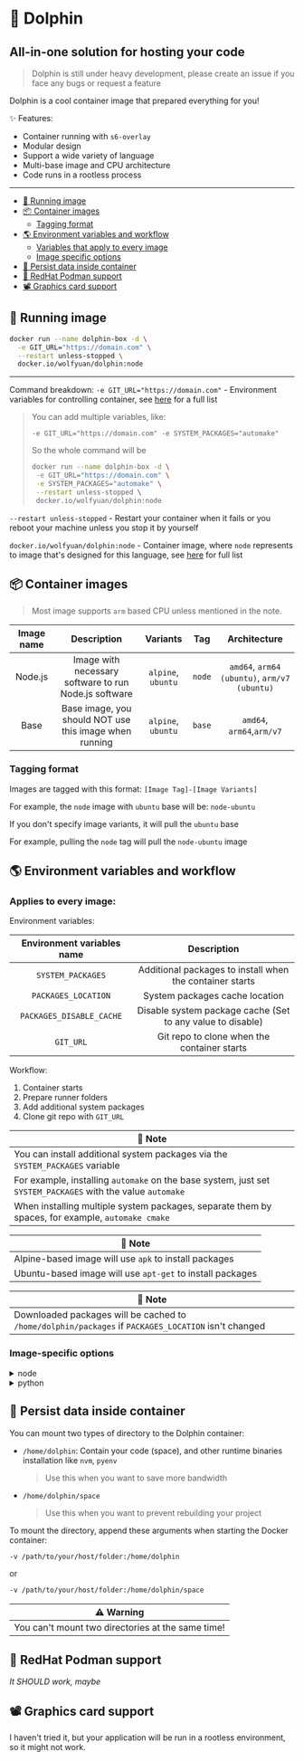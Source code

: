 # 🐬 Dolphin
## All-in-one solution for hosting your code

> Dolphin is still under heavy development, please create an issue if you face any bugs or request a feature

Dolphin is a cool container image that prepared everything for you!

✨ Features:
- Container running with `s6-overlay`
- Modular design
- Support a wide variety of language
- Multi-base image and CPU architecture
- Code runs in a rootless process

---

- [🏃 Running image](#-running-image)
- [📦️ Container images](#-container-images)
  - [Tagging format](#tagging-format)
- [🌎️ Environment variables and workflow](#-environment-variables-and-workflow)
  - [Variables that apply to every image](#applies-to-every-image)
  - [Image specific options](#image-specific-options)
- [💾 Persist data inside container](#-persist-data-inside-container)
- [🎩 RedHat Podman support](#-redhat-podman-support)
- [📽️ Graphics card support](#-graphics-card-support)

## 🏃 Running image

```bash
docker run --name dolphin-box -d \
  -e GIT_URL="https://domain.com" \
  --restart unless-stopped \
  docker.io/wolfyuan/dolphin:node
```
---

Command breakdown:
`-e GIT_URL="https://domain.com"` - Environment variables for controlling container, see [here](#-environment-variables-and-workflow) for a full list

> You can add multiple variables, like:
>
> `-e GIT_URL="https://domain.com" -e SYSTEM_PACKAGES="automake"`
>
> So the whole command will be
>  ```bash
> docker run --name dolphin-box -d \
>   -e GIT_URL="https://domain.com" \
>   -e SYSTEM_PACKAGES="automake" \
>   --restart unless-stopped \
>   docker.io/wolfyuan/dolphin:node
> ```

`--restart unless-stopped` - Restart your container when it fails or you reboot your machine unless you stop it by yourself

`docker.io/wolfyuan/dolphin:node` - Container image, where `node` represents to image that's designed for this language, see [here](#-container-images) for full list

## 📦️ Container images

> Most image supports `arm` based CPU unless mentioned in the note.

| Image name |                       Description                      |      Variants      |   Tag  |                 Architecture                 |
| :--------: | :----------------------------------------------------: | :----------------: | :----: | :------------------------------------------: |
|   Node.js  |  Image with necessary software to run Node.js software | `alpine`, `ubuntu` | `node` | `amd64`, `arm64 (ubuntu)`, `arm/v7 (ubuntu)` |
|    Base    | Base image, you should NOT use this image when running | `alpine`, `ubuntu` | `base` |           `amd64`, `arm64`,`arm/v7`          |

### Tagging format

Images are tagged with this format: `[Image Tag]-[Image Variants]`

For example, the `node` image with `ubuntu` base will be: `node-ubuntu`

If you don't specify image variants, it will pull the `ubuntu` base

For example, pulling the `node` tag will pull the `node-ubuntu` image

## 🌎️ Environment variables and workflow

### Applies to every image:

Environment variables:


| Environment variables name |                         Description                        |
| :------------------------: | :--------------------------------------------------------: |
|      `SYSTEM_PACKAGES`     |  Additional packages to install when the container starts  |
|     `PACKAGES_LOCATION`    |               System packages cache location               |
|  `PACKAGES_DISABLE_CACHE`  | Disable system package cache (Set to any value to disable) |
|          `GIT_URL`         |         Git repo to clone when the container starts        |

Workflow:

1. Container starts
2. Prepare runner folders
3. Add additional system packages
4. Clone git repo with `GIT_URL`

| 📝 Note                                                                                                     |
| ----------------------------------------------------------------------------------------------------------- |
| You can install additional system packages via the `SYSTEM_PACKAGES` variable                               |
| For example, installing `automake` on the base system, just set `SYSTEM_PACKAGES` with the value `automake` |
| When installing multiple system packages, separate them by spaces, for example, `automake cmake`            |

| 📝 Note                                                   |
| --------------------------------------------------------- |
| Alpine-based image will use `apk` to install packages     |
| Ubuntu-based image will use `apt-get` to install packages |

| 📝 Note                                                                                             |
| --------------------------------------------------------------------------------------------------- |
| Downloaded packages will be cached to `/home/dolphin/packages` if `PACKAGES_LOCATION` isn't changed |


### Image-specific options

<details>
<summary>node</summary>

Environment variables:

| Environment variables name |                        Description                        |
|:--------------------------:|:---------------------------------------------------------:|
|       `NODE_VERSION`       |       Node.js version to install, overrides `.nvmrc`      |
|     `NODE_START_SCRIPT`    | Script to run when container finished running init script |

Workflow:

1. Container start
2. [Base image initialize](#applies-to-every-image)
3. Install Node.js via `NODE_VERSION` or `.nvmrc` in your project
4. Install npm packages via the detected package manager
5. Run build script via detected package manager if presents
6. Start the Node.js process via `NODE_START_SCRIPT` or script in `package.json` via the detected package manager

| 📝 Note                                           |
| ------------------------------------------------- |
| Supported package managers: `pnpm`, `yarn`, `npm` |

| 📝 Note                                  |
|------------------------------------------|
| In package manager: `pnpm > yarn > npm`  |
| In node version: `NODE_VERSION > .nvmrc` |

</details>

<details>
<summary>python</summary>

Environment variables:

| Environment variables name |                        Description                        |
| :------------------------: | :-------------------------------------------------------: |
|      `PYTHON_VERSION`      |   Python version to install, overrides `.python-version`  |
|    `PYTHON_BUILD_SCRIPT`   |       Script to run after installing Python packages      |
|    `PYTHON_START_SCRIPT`   | Script to run when container finished running init script |
|     `PYTHON_START_FILE`    | Script to run when container finished running init script |

Workflow:

1. Container start
2. [Base image initialize](#applies-to-every-image)
3. Install Python via `PYTHON_VERSION` or `.python-version` in your project
4. Install python packages via `pip`
5. Start the Python process via `PYTHON_START_SCRIPT` and the script in `PYTHON_START_FILE` with command `python3`

| ⚠️ Warning                                                                                                                                                                          |
| ---------------------------------------------------------------------------------------------------------------------------------------------------------------------------------- |
| Due to how `pyenv` switch Python version, it's recommended to presist your container storage, see [Presist data inside container](#-persist-data-inside-container) for more info |

| 📝 Note                                                                                                                                                                 |
| ----------------------------------------------------------------------------------------------------------------------------------------------------------------------- |
| When `PYTHON_START_SCRIPT` and `PYTHON_START_FILE` both exists, it will run `PYTHON_START_SCRIPT` first, and run `PYTHON_START_FILE` after previous script has finished |

| 📝 Note                                               |
| ----------------------------------------------------- |
| In Python version: `PYTHON_VERSION > .python-version` |


</details>

## 💾 Persist data inside container

You can mount two types of directory to the Dolphin container:
- `/home/dolphin`: Contain your code (space), and other runtime binaries installation like `nvm`, `pyenv`
  > Use this when you want to save more bandwidth
- `/home/dolphin/space`
  > Use this when you want to prevent rebuilding your project

To mount the directory, append these arguments when starting the Docker container:

```bash
-v /path/to/your/host/folder:/home/dolphin
```
or
```bash
-v /path/to/your/host/folder:/home/dolphin/space
```

| ⚠️ Warning                                         |
| ------------------------------------------------- |
| You can't mount two directories at the same time! |

## 🎩 RedHat Podman support

*It SHOULD work, maybe*

## 📽️ Graphics card support

I haven't tried it, but your application will be run in a rootless environment, so it might not work.
